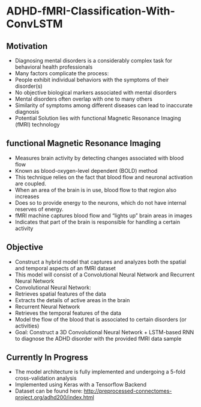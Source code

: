 # ADHD-fMRI-Classification-With-ConvLSTM
 
## Motivation
- Diagnosing mental disorders is a considerably complex task for behavioral health professionals
- Many factors complicate the process:
 - People exhibit individual behaviors with the symptoms of their disorder(s)
 - No objective biological markers associated with mental disorders
 - Mental disorders often overlap with one to many others 
 - Similarity of symptoms among different diseases can lead to inaccurate diagnosis 
- Potential Solution lies with functional Magnetic Resonance Imaging (fMRI) technology

## functional Magnetic Resonance Imaging
- Measures brain activity by detecting changes associated with blood flow
 - Known as blood-oxygen-level dependent (BOLD) method
- This technique relies on the fact that blood flow and neuronal activation are coupled. 
- When an area of the brain is in use, blood flow to that region also increases 
- Does so to provide energy to the neurons, which do not have internal reserves of energy.
- fMRI machine captures blood flow and “lights up” brain areas in images
- Indicates that part of the brain is responsible for handling a certain activity

## Objective
- Construct a hybrid model that captures and analyzes both the spatial and temporal aspects of an fMRI dataset
- This model will consist of a Convolutional Neural Network and Recurrent Neural Network
- Convolutional Neural Network:
 - Retrieves spatial features of the data
 - Extracts the details of active areas in the brain
- Recurrent Neural Network 
 - Retrieves the temporal features of the data
 - Model the flow of the blood that is associated to certain disorders (or activities)
- Goal: Construct a 3D Convolutional Neural Network + LSTM-based RNN to diagnose the ADHD disorder with the provided fMRI data sample

## Currently In Progress
- The model architecture is fully implemented and undergoing a 5-fold cross-validation analysis 
- Implemented using Keras with a Tensorflow Backend
- Dataset can be found here: http://preprocessed-connectomes-project.org/adhd200/index.html




